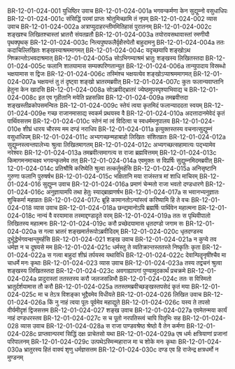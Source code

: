 BR-12-01-024-001  युधिष्ठिर उवाच
BR-12-01-024-001a भगवन्कर्मणा केन सुद्युम्नो वसुधाधिपः
BR-12-01-024-001c संसिद्धिं परमां प्राप्तः श्रोतुमिच्छामि तं नृपम्
BR-12-01-024-002  व्यास उवाच
BR-12-01-024-002a अत्राप्युदाहरन्तीममितिहासं पुरातनम्
BR-12-01-024-002c शङ्खश्च लिखितश्चास्तां भ्रातरौ संयतव्रतौ
BR-12-01-024-003a तयोरावसथावास्तां रमणीयौ पृथक्पृथक्
BR-12-01-024-003c नित्यपुष्पफलैर्वृक्षैरुपेतौ बाहुदामनु
BR-12-01-024-004a ततः कदाचिल्लिखितः शङ्खस्याश्रममागमत्
BR-12-01-024-004c यदृच्छयापि शङ्खोऽथ निष्क्रान्तोऽभवदाश्रमात्
BR-12-01-024-005a सोऽभिगम्याश्रमं भ्रातुः शङ्खस्य लिखितस्तदा
BR-12-01-024-005c फलानि शातयामास सम्यक्परिणतान्युत
BR-12-01-024-006a तान्युपादाय विस्रब्धो भक्षयामास स द्विजः
BR-12-01-024-006c तस्मिंश्च भक्षयत्येव शङ्खोऽप्याश्रममागमत्
BR-12-01-024-007a भक्षयन्तं तु तं दृष्ट्वा शङ्खो भ्रातरमब्रवीत्
BR-12-01-024-007c कुतः फलान्यवाप्तानि हेतुना केन खादसि
BR-12-01-024-008a सोऽब्रवीद्भ्रातरं ज्येष्ठमुपस्पृश्याभिवाद्य च
BR-12-01-024-008c इत एव गृहीतानि मयेति प्रहसन्निव
BR-12-01-024-009a तमब्रवीत्तदा शङ्खस्तीव्रकोपसमन्वितः
BR-12-01-024-009c स्तेयं त्वया कृतमिदं फलान्याददता स्वयम्
BR-12-01-024-009e गच्छ राजानमासाद्य स्वकर्म प्रथयस्व वै
BR-12-01-024-010a अदत्तादानमेवेदं कृतं पार्थिवसत्तम
BR-12-01-024-010c स्तेनं मां त्वं विदित्वा च स्वधर्ममनुपालय
BR-12-01-024-010e शीघ्रं धारय चौरस्य मम दण्डं नराधिप
BR-12-01-024-011a इत्युक्तस्तस्य वचनात्सुद्युम्नं वसुधाधिपम्
BR-12-01-024-011c अभ्यगच्छन्महाबाहो लिखितः संशितव्रतः
BR-12-01-024-012a सुद्युम्नस्त्वन्तपालेभ्यः श्रुत्वा लिखितमागतम्
BR-12-01-024-012c अभ्यगच्छत्सहामात्यः पद्भ्यामेव नरेश्वरः
BR-12-01-024-013a तमब्रवीत्समागत्य स राजा ब्रह्मवित्तमम्
BR-12-01-024-013c किमागमनमाचक्ष्व भगवन्कृतमेव तत्
BR-12-01-024-014a एवमुक्तः स विप्रर्षिः सुद्युम्नमिदमब्रवीत्
BR-12-01-024-014c प्रतिश्रौषि करिष्येति श्रुत्वा तत्कर्तुमर्हसि
BR-12-01-024-015a अनिसृष्टानि गुरुणा फलानि पुरुषर्षभ
BR-12-01-024-015c भक्षितानि मया राजंस्तत्र मां शाधि माचिरम्
BR-12-01-024-016  सुद्युम्न उवाच
BR-12-01-024-016a प्रमाणं चेन्मतो राजा भवतो दण्डधारणे
BR-12-01-024-016c अनुज्ञायामपि तथा हेतुः स्याद्ब्राह्मणर्षभ
BR-12-01-024-017a स भवानभ्यनुज्ञातः शुचिकर्मा महाव्रतः
BR-12-01-024-017c ब्रूहि कामानतोऽन्यांस्त्वं करिष्यामि हि ते वचः
BR-12-01-024-018  व्यास उवाच
BR-12-01-024-018a छन्द्यमानोऽपि ब्रह्मर्षिः पार्थिवेन महात्मना
BR-12-01-024-018c नान्यं वै वरयामास तस्माद्दण्डादृते वरम्
BR-12-01-024-019a ततः स पृथिवीपालो लिखितस्य महात्मनः
BR-12-01-024-019c करौ प्रच्छेदयामास धृतदण्डो जगाम सः
BR-12-01-024-020a स गत्वा भ्रातरं शङ्खमार्तरूपोऽब्रवीदिदम्
BR-12-01-024-020c धृतदण्डस्य दुर्भुद्धेर्भगवन्क्षन्तुमर्हसि
BR-12-01-024-021  शङ्ख उवाच
BR-12-01-024-021a न कुप्ये तव धर्मज्ञ न च दूषयसे मम
BR-12-01-024-021c धर्मस्तु ते व्यतिक्रान्तस्ततस्ते निष्कृतिः कृता
BR-12-01-024-022a स गत्वा बाहुदां शीघ्रं तर्पयस्व यथाविधि
BR-12-01-024-022c देवान्पितॄनृषींश्चैव मा चाधर्मे मनः कृथाः
BR-12-01-024-023  व्यास उवाच
BR-12-01-024-023a तस्य तद्वचनं श्रुत्वा शङ्खस्य लिखितस्तदा
BR-12-01-024-023c अवगाह्यापगां पुण्यामुदकार्थं प्रचक्रमे
BR-12-01-024-024a प्रादुरास्तां ततस्तस्य करौ जलजसन्निभौ
BR-12-01-024-024c ततः स विस्मितो भ्रातुर्दर्शयामास तौ करौ
BR-12-01-024-025a ततस्तमब्रवीच्छङ्खस्तपसेदं कृतं मया
BR-12-01-024-025c मा च तेऽत्र विशङ्का भूद्दैवमेव विधीयते
BR-12-01-024-026  लिखित उवाच
BR-12-01-024-026a किं नु नाहं त्वया पूतः पूर्वमेव महाद्युते
BR-12-01-024-026c यस्य ते तपसो वीर्यमीदृशं द्विजसत्तम
BR-12-01-024-027  शङ्ख उवाच
BR-12-01-024-027a एवमेतन्मया कार्यं नाहं दण्डधरस्तव
BR-12-01-024-027c स च पूतो नरपतिस्त्वं चापि पितृभिः सह
BR-12-01-024-028  व्यास उवाच
BR-12-01-024-028a स राजा पाण्डवश्रेष्ठ श्रेष्ठो वै तेन कर्मणा
BR-12-01-024-028c प्राप्तवान्परमां सिद्धिं दक्षः प्राचेतसो यथा
BR-12-01-024-029a एष धर्मः क्षत्रियाणां प्रजानां परिपालनम्
BR-12-01-024-029c उत्पथेऽस्मिन्महाराज मा च शोके मनः कृथाः
BR-12-01-024-030a भ्रातुरस्य हितं वाक्यं शृणु धर्मज्ञसत्तम
BR-12-01-024-030c दण्ड एव हि राजेन्द्र क्षत्रधर्मो न मुण्डनम्

